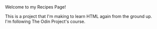 Welcome to my Recipes Page!

This is a project that I'm making to learn HTML again from the ground up. I'm following The Odin Project's course.
